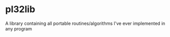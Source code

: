 # pl32lib
A library containing all portable routines/algorithms I've ever implemented in any program
